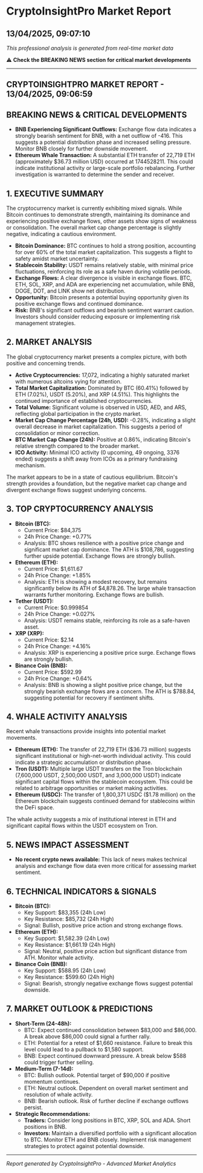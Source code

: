 # CryptoInsightPro Market Report
## 13/04/2025, 09:07:10

*This professional analysis is generated from real-time market data*

⚠️ **Check the BREAKING NEWS section for critical market developments**

---

## CRYPTOINSIGHTPRO MARKET REPORT - 13/04/2025, 09:06:59

## BREAKING NEWS & CRITICAL DEVELOPMENTS

*   **BNB Experiencing Significant Outflows:** Exchange flow data indicates a strongly bearish sentiment for BNB, with a net outflow of -416. This suggests a potential distribution phase and increased selling pressure. Monitor BNB closely for further downside movement.
*   **Ethereum Whale Transaction:** A substantial ETH transfer of 22,719 ETH (approximately $36.73 million USD) occurred at 1744528211. This could indicate institutional activity or large-scale portfolio rebalancing. Further investigation is warranted to determine the sender and receiver.

## 1. EXECUTIVE SUMMARY

The cryptocurrency market is currently exhibiting mixed signals. While Bitcoin continues to demonstrate strength, maintaining its dominance and experiencing positive exchange flows, other assets show signs of weakness or consolidation. The overall market cap change percentage is slightly negative, indicating a cautious environment.

*   **Bitcoin Dominance:** BTC continues to hold a strong position, accounting for over 60% of the total market capitalization. This suggests a flight to safety amidst market uncertainty.
*   **Stablecoin Stability:** USDT remains relatively stable, with minimal price fluctuations, reinforcing its role as a safe haven during volatile periods.
*   **Exchange Flows:** A clear divergence is visible in exchange flows. BTC, ETH, SOL, XRP, and ADA are experiencing net accumulation, while BNB, DOGE, DOT, and LINK show net distribution.
*   **Opportunity:** Bitcoin presents a potential buying opportunity given its positive exchange flows and continued dominance.
*   **Risk:** BNB's significant outflows and bearish sentiment warrant caution. Investors should consider reducing exposure or implementing risk management strategies.

## 2. MARKET ANALYSIS

The global cryptocurrency market presents a complex picture, with both positive and concerning trends.

*   **Active Cryptocurrencies:** 17,072, indicating a highly saturated market with numerous altcoins vying for attention.
*   **Total Market Capitalization:** Dominated by BTC (60.41%) followed by ETH (7.02%), USDT (5.20%), and XRP (4.51%). This highlights the continued importance of established cryptocurrencies.
*   **Total Volume:** Significant volume is observed in USD, AED, and ARS, reflecting global participation in the crypto market.
*   **Market Cap Change Percentage (24h, USD):** -0.28%, indicating a slight overall decrease in market capitalization. This suggests a period of consolidation or minor correction.
*   **BTC Market Cap Change (24h):** Positive at 0.86%, indicating Bitcoin's relative strength compared to the broader market.
*   **ICO Activity:** Minimal ICO activity (0 upcoming, 49 ongoing, 3376 ended) suggests a shift away from ICOs as a primary fundraising mechanism.

The market appears to be in a state of cautious equilibrium. Bitcoin's strength provides a foundation, but the negative market cap change and divergent exchange flows suggest underlying concerns.

## 3. TOP CRYPTOCURRENCY ANALYSIS

*   **Bitcoin (BTC):**
    *   Current Price: $84,375
    *   24h Price Change: +0.77%
    *   Analysis: BTC shows resilience with a positive price change and significant market cap dominance. The ATH is $108,786, suggesting further upside potential. Exchange flows are strongly bullish.
*   **Ethereum (ETH):**
    *   Current Price: $1,611.67
    *   24h Price Change: +1.85%
    *   Analysis: ETH is showing a modest recovery, but remains significantly below its ATH of $4,878.26. The large whale transaction warrants further monitoring. Exchange flows are bullish.
*   **Tether (USDT):**
    *   Current Price: $0.999854
    *   24h Price Change: +0.027%
    *   Analysis: USDT remains stable, reinforcing its role as a safe-haven asset.
*   **XRP (XRP):**
    *   Current Price: $2.14
    *   24h Price Change: +4.16%
    *   Analysis: XRP is experiencing a positive price surge. Exchange flows are strongly bullish.
*   **Binance Coin (BNB):**
    *   Current Price: $592.99
    *   24h Price Change: +0.64%
    *   Analysis: BNB is showing a slight positive price change, but the strongly bearish exchange flows are a concern. The ATH is $788.84, suggesting potential for recovery if sentiment shifts.

## 4. WHALE ACTIVITY ANALYSIS

Recent whale transactions provide insights into potential market movements.

*   **Ethereum (ETH):** The transfer of 22,719 ETH ($36.73 million) suggests significant institutional or high-net-worth individual activity. This could indicate a strategic accumulation or distribution phase.
*   **Tron (USDT):** Multiple large USDT transfers on the Tron blockchain (7,600,000 USDT, 2,500,000 USDT, and 3,000,000 USDT) indicate significant capital flows within the stablecoin ecosystem. This could be related to arbitrage opportunities or market making activities.
*   **Ethereum (USDC):** The transfer of 1,800,371 USDC ($1.78 million) on the Ethereum blockchain suggests continued demand for stablecoins within the DeFi space.

The whale activity suggests a mix of institutional interest in ETH and significant capital flows within the USDT ecosystem on Tron.

## 5. NEWS IMPACT ASSESSMENT

*   **No recent crypto news available:** This lack of news makes technical analysis and exchange flow data even more critical for assessing market sentiment.

## 6. TECHNICAL INDICATORS & SIGNALS

*   **Bitcoin (BTC):**
    *   Key Support: $83,355 (24h Low)
    *   Key Resistance: $85,732 (24h High)
    *   Signal: Bullish, positive price action and strong exchange flows.
*   **Ethereum (ETH):**
    *   Key Support: $1,582.39 (24h Low)
    *   Key Resistance: $1,661.19 (24h High)
    *   Signal: Neutral, positive price action but significant distance from ATH. Monitor whale activity.
*   **Binance Coin (BNB):**
    *   Key Support: $588.95 (24h Low)
    *   Key Resistance: $599.60 (24h High)
    *   Signal: Bearish, strongly negative exchange flows suggest potential downside.

## 7. MARKET OUTLOOK & PREDICTIONS

*   **Short-Term (24-48h):**
    *   BTC: Expect continued consolidation between $83,000 and $86,000. A break above $86,000 could signal a further rally.
    *   ETH: Potential for a retest of $1,660 resistance. Failure to break this level could lead to a pullback to $1,580 support.
    *   BNB: Expect continued downward pressure. A break below $588 could trigger further selling.
*   **Medium-Term (7-14d):**
    *   BTC: Bullish outlook. Potential target of $90,000 if positive momentum continues.
    *   ETH: Neutral outlook. Dependent on overall market sentiment and resolution of whale activity.
    *   BNB: Bearish outlook. Risk of further decline if exchange outflows persist.
*   **Strategic Recommendations:**
    *   **Traders:** Consider long positions in BTC, XRP, SOL and ADA. Short positions in BNB.
    *   **Investors:** Maintain a diversified portfolio with a significant allocation to BTC. Monitor ETH and BNB closely. Implement risk management strategies to protect against potential downside.


---

*Report generated by CryptoInsightPro - Advanced Market Analytics*